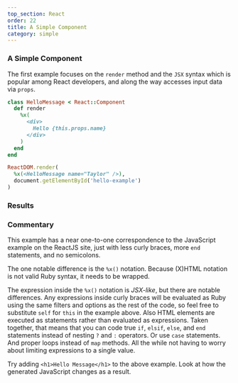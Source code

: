 ```yaml
---
top_section: React
order: 22
title: A Simple Component
category: simple
---
```


### A Simple Component

The first example focuses on the `render` method and the `JSX` syntax which
is popular among React developers, and along the way accesses input data via
`props`.

<div data-controller="combo" data-options='{
  "eslevel": 2020,
  "filters": ["react"]
}'></div>

```ruby
class HelloMessage < React::Component
  def render
    %x(
      <div>
        Hello {this.props.name}
      </div>
    )
  end
end

ReactDOM.render(
  %x(<HelloMessage name="Taylor" />),
  document.getElementById('hello-example')
)
```

<template id="hello-template">
  <div id="hello-example"></div>
</template>

### Results

<div data-controller="eval" data-html="#hello-template"></div>

### Commentary

This example has a near one-to-one correspondence to the JavaScript example on
the ReactJS site, just with less curly braces, more `end` statements, and no
semicolons.

The one notable difference is the `%x()` notation.  Because (X)HTML notation
is not valid Ruby syntax, it needs to be wrapped.

The expression inside the `%x()` notation is *JSX-like*, but there are notable
differences.  Any expressions inside curly braces will be evaluated as Ruby using the
same filters and options as the rest of the code, so feel free to substitute
`self` for `this` in the example above.  Also HTML elements are executed as
statements rather than evaluated as expressions.  Taken together, that means
that you can code true `if`, `elsif`, `else`, and `end` statements instead of
nesting `?` and `:` operators.  Or use `case` statements.  And proper loops
instead of `map` methods.  All the while not having to worry about limiting
expressions to a single value.

Try adding `<h1>Hello Message</h1>` to the above example.  Look at how the
generated JavaScript changes as a result.
